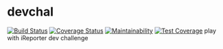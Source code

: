 # devchal
[![Build Status](https://travis-ci.com/LordUche/devchal.svg?branch=master)](https://travis-ci.com/LordUche/devchal) [![Coverage Status](https://coveralls.io/repos/github/LordUche/devchal/badge.svg?branch=master)](https://coveralls.io/github/LordUche/devchal?branch=master) [![Maintainability](https://api.codeclimate.com/v1/badges/2d148ee735eb0dbeaa5f/maintainability)](https://codeclimate.com/github/LordUche/devchal/maintainability) [![Test Coverage](https://api.codeclimate.com/v1/badges/2d148ee735eb0dbeaa5f/test_coverage)](https://codeclimate.com/github/LordUche/devchal/test_coverage)
play with iReporter dev challenge
